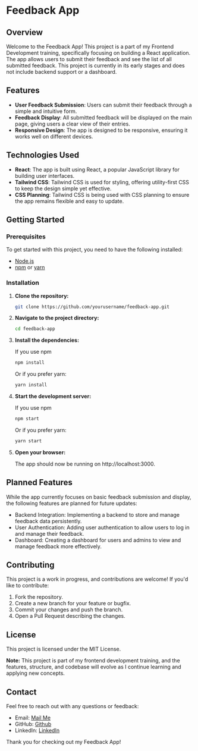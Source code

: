 # Feedback App

## Overview

Welcome to the Feedback App! This project is a part of my Frontend Development training, specifically focusing on building a React application. The app allows users to submit their feedback and see the list of all submitted feedback. This project is currently in its early stages and does not include backend support or a dashboard.

## Features

- **User Feedback Submission**: Users can submit their feedback through a simple and intuitive form.
- **Feedback Display**: All submitted feedback will be displayed on the main page, giving users a clear view of their entries.
- **Responsive Design**: The app is designed to be responsive, ensuring it works well on different devices.

## Technologies Used

- **React**: The app is built using React, a popular JavaScript library for building user interfaces.
- **Tailwind CSS**: Tailwind CSS is used for styling, offering utility-first CSS to keep the design simple yet effective.
- **CSS Planning**: Tailwind CSS is being used with CSS planning to ensure the app remains flexible and easy to update.

## Getting Started

### Prerequisites

To get started with this project, you need to have the following installed:

- [Node.js](https://nodejs.org/)
- [npm](https://www.npmjs.com/) or [yarn](https://yarnpkg.com/)

### Installation

1. **Clone the repository:**

   ```bash
   git clone https://github.com/yourusername/feedback-app.git

2. **Navigate to the project directory:**

    ```bash
    cd feedback-app

3. **Install the dependencies:**

    If you use npm

    ```bash
    npm install
    ```

    Or if you prefer yarn:

    ```bash
    yarn install

4. **Start the development server:**

    If you use npm

    ```bash
    npm start
    ```

    Or if you prefer yarn:

    ```bash
    yarn start

5. **Open your browser:**

    The app should now be running on http://localhost:3000.

## Planned Features

While the app currently focuses on basic feedback submission and display, the following features are planned for future updates:

- Backend Integration: Implementing a backend to store and manage feedback data persistently.
- User Authentication: Adding user authentication to allow users to log in and manage their feedback.
- Dashboard: Creating a dashboard for users and admins to view and manage feedback more effectively.

## Contributing

This project is a work in progress, and contributions are welcome! If you'd like to contribute:

1. Fork the repository.
2. Create a new branch for your feature or bugfix.
3. Commit your changes and push the branch.
4. Open a Pull Request describing the changes.

## License

This project is licensed under the MIT License.

<b>Note:</b> This project is part of my frontend development training, and the features, structure, and codebase will evolve as I continue learning and applying new concepts.

## Contact

Feel free to reach out with any questions or feedback:

- Email:  [Mail Me](mailahmedmahmud@gmail.com)
- GitHub: [Github](https://github.com/dDevAhmed/)
- LinkedIn: [LinkedIn](https://www.linkedin.com/in/ahmedmahmud/)

Thank you for checking out my Feedback App!
